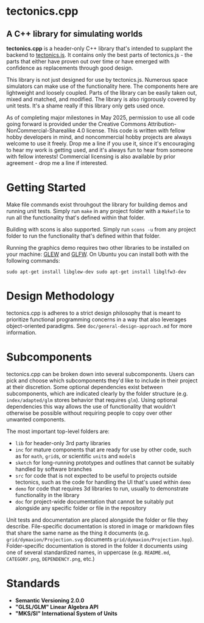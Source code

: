 # tectonics.cpp
## A C++ library for simulating worlds

**tectonics.cpp** is a header-only C++ library that's intended to supplant the backend to [tectonics.js](http://davidson16807.github.io/tectonics.js/). It contains only the best parts of tectonics.js - the parts that either have proven out over time or have emerged with confidence as replacements through good design. 

This library is not just designed for use by tectonics.js. Numerous space simulators can make use of the functionality here. The components here are lightweight and loosely coupled. Parts of the library can be easily taken out, mixed and matched, and modified. The library is also rigorously covered by unit tests. It's a shame really if this library only gets used once. 

As of completing major milestones in May 2025, permission to use all code going forward is provided under the Creative Commons Attribution-NonCommercial-Sharealike 4.0 license. This code is written with fellow hobby developers in mind, and noncommercial hobby projects are always welcome to use it freely. Drop me a line if you use it, since it's encouraging to hear my work is getting used, and it's always fun to hear from someone with fellow interests! Commercial licensing is also available by prior agreement - drop me a line if interested. 

# Getting Started
Make file commands exist throuhgout the library for building demos and running unit tests. Simply run `make` in any project folder with a `Makefile` to run all the functionality that's defined within that folder. 

Building with scons is also supported. Simply run `scons -u` from any project folder to run the functionality that's defined within that folder. 

Running the graphics demo requires two other libraries to be installed on your machine: [GLEW](http://glew.sourceforge.net/) and [GLFW](https://www.glfw.org/). On Ubuntu you can install both with the following commands:

`
sudo apt-get install libglew-dev
sudo apt-get install libglfw3-dev
`

# Design Methodology
tectonics.cpp is adheres to a strict design philosophy that is meant to prioritize functional programming concerns in a way that also leverages object-oriented paradigms. See `doc/general-design-approach.md` for more information.

# Subcomponents
tectonics.cpp can be broken down into several subcomponents. Users can pick and choose which subcomponents they'd like to include in their project at their discretion. Some optional dependencies exist between subcomponents, which are indicated clearly by the folder structure (e.g. `index/adapted/glm` stores behavior that requires `glm`). Using optional dependencies this way allows the use of functionality that wouldn't otherwise be possible without requiring people to copy over other unwanted components. 

The most important top-level folders are:

* `lib` for header-only 3rd party libraries
* `inc` for mature components that are ready for use by other code, such as for `math`, `grid`s, or scientific `unit`s and `model`s
* `sketch` for long-running prototypes and outlines that cannot be suitably handled by software branches
* `src` for code that is not expected to be useful to projects outside tectonics, such as the code for handling the UI that's used within `demo`
* `demo` for code that requires 3d libraries to run, usually to demonstrate functionality in the library
* `doc` for project-wide documentation that cannot be suitably put alongside any specific folder or file in the repository

Unit tests and documentation are placed alongside the folder or file they describe. File-specific documentation is stored in image or markdown files that share the same name as the thing it documents (e.g. `grid/dymaxion/Projection.svg` documents `grid/dymaxion/Projection.hpp`). Folder-specific documentation is stored in the folder it documents using one of several standardized names, in uppercase (e.g. `README.md`, `CATEGORY.png`, `DEPENDENCY.png`, etc.)

# Standards
* **Semantic Versioning 2.0.0**
* **"GLSL/GLM" Linear Algebra API**
* **"MKS/SI" International System of Units**
